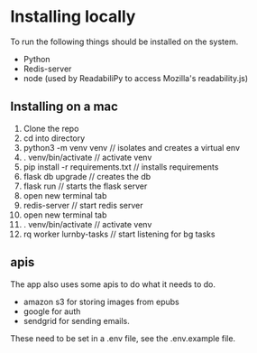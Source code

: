# Installing locally
To run the following things should be installed on the system. 

- Python
- Redis-server
- node (used by ReadabiliPy to access Mozilla's readability.js)

## Installing on a mac
1. Clone the repo
2. cd into directory
3. python3 -m venv venv // isolates and creates a virtual env
4. . venv/bin/activate // activate venv
5. pip install -r requirements.txt // installs requirements
6. flask db upgrade // creates the db
7. flask run // starts the flask server
8. open new terminal tab
0. redis-server // start redis server
10. open new terminal tab
11. . venv/bin/activate // activate venv
12. rq worker lurnby-tasks // start listening for bg tasks

## apis
The app also uses some apis to do what it needs to do. 
- amazon s3 for storing images from epubs
- google for auth
- sendgrid for sending emails.

These need to be set in a .env file, see the .env.example file. 